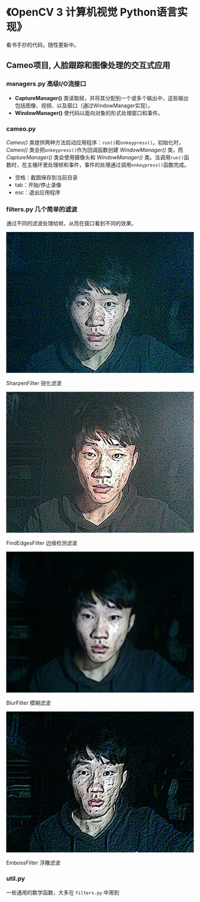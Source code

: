 # 《OpenCV 3 计算机视觉 Python语言实现》

看书手抄的代码，随性更新中。

## Cameo项目, 人脸跟踪和图像处理的交互式应用

### managers.py 高级I/O流接口

+ **CaptureManager()** 类读取帧，并将其分配到一个或多个输出中，这些输出包括图像、视频、以及窗口（通过WindowManager实现）。
+ **WindowManager()** 使代码以面向对象的形式处理窗口和事件。

### cameo.py

*Cameo()* 类提供两种方法启动应用程序：`run()`和`onkeypress()`。初始化时，*Cameo()* 类会把`onkeypress()`作为回调函数创建 *WindowManager()* 类，而 *CaptureManager()* 类会使用摄像头和 *WindowManager()* 类。当调用`run()`函数时，在主循环里处理帧和事件，事件的处理通过调用`onkeypress()`函数完成。

+ 空格：截图保存到当前目录
+ tab：开始/停止录像
+ esc：退出应用程序

### filters.py 几个简单的滤波

通过不同的滤波处理给帧，从而在窗口看到不同的效果。

![锐化滤波](/cameo/SharpenFilter.png)

SharpenFilter 锐化滤波

![边缘检测滤波](/cameo/FindEdgesFilter.png)

FindEdgesFilter 边缘检测滤波

![模糊滤波](/cameo/BlurFilter.png)

BlurFilter 模糊滤波

![浮雕滤波](/cameo/EmbossFilter.png)

EmbossFilter 浮雕滤波

### util.py
一些通用的数学函数，大多在 `filters.py` 中用到


